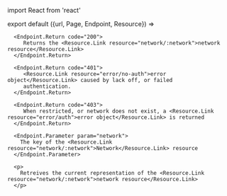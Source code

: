 import React from 'react'

export default ({url, Page, Endpoint, Resource}) =>
   <Endpoint
      url={url}
      group="network"
      method="get"
      path="/network/:network"
      weight={20}>

      <Endpoint.Return code="200">
         Returns the <Resource.Link resource="network/:network">network resource</Resource.Link>
      </Endpoint.Return>

      <Endpoint.Return code="401">
         <Resource.Link resource="error/no-auth">error object</Resource.Link> caused by lack off, or failed
         authentication.
      </Endpoint.Return>

      <Endpoint.Return code="403">
         When restricted, or network does not exist, a <Resource.Link resource="error/auth">error object</Resource.Link> is returned
      </Endpoint.Return>

      <Endpoint.Parameter param="network">
        The key of the <Resource.Link resource="network/:network">Network</Resource.Link> resource
      </Endpoint.Parameter>

      <p>
        Retreives the current representation of the <Resource.Link resource="network/:network">network resource</Resource.Link>
      </p>
   </Endpoint>
